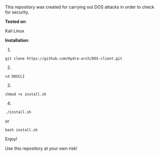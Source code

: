 This repository was created for carrying out DOS attacks in order to check for security.

**Tested on**:

Kali Linux 

**Installation**:

1.
```
git clone https://github.com/Hydra-arch/DOS-client.git
```

2.
```
cd DOSCLI
```

3.
```
chmod +x install.sh
```

4.
```
./install.sh
```
or 
```
bash install.sh
```

Enjoy!

Use this repository at your own risk!
